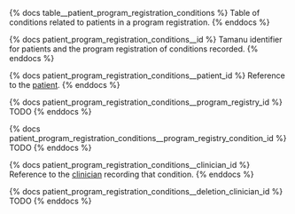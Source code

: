 {% docs table__patient_program_registration_conditions %}
Table of conditions related to patients in a program registration.
{% enddocs %}

{% docs patient_program_registration_conditions__id %}
Tamanu identifier for patients and the program registration of conditions recorded.
{% enddocs %}

{% docs patient_program_registration_conditions__patient_id %}
Reference to the [patient](#!/source/source.tamanu.tamanu.patients).
{% enddocs %}

{% docs patient_program_registration_conditions__program_registry_id %}
TODO
{% enddocs %}

{% docs patient_program_registration_conditions__program_registry_condition_id %}
TODO
{% enddocs %}

{% docs patient_program_registration_conditions__clinician_id %}
Reference to the [clinician](#!/source/source.tamanu.tamanu.users) recording that condition.
{% enddocs %}

{% docs patient_program_registration_conditions__deletion_clinician_id %}
TODO
{% enddocs %}
